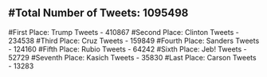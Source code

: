 #Total Number of Tweets: 1095498 
---
#First Place: Trump Tweets - 410867
#Second Place: Clinton Tweets - 234538
#Third Place: Cruz Tweets - 159849
#Fourth Place: Sanders Tweets - 124160
#Fifth Place: Rubio Tweets - 64242
#Sixth Place: Jeb! Tweets - 52729
#Seventh Place: Kasich Tweets - 35830
#Last Place: Carson Tweets - 13283
